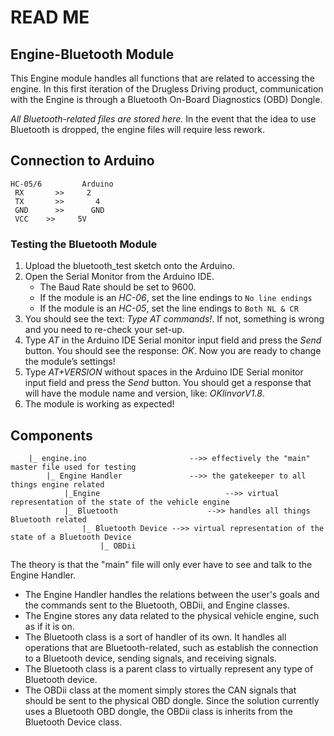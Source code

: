 # READ ME
## Engine-Bluetooth Module
This Engine module handles all functions that are related to accessing the engine. In this first iteration of the Drugless Driving product, communication with the Engine is through a Bluetooth On-Board Diagnostics (OBD) Dongle. 

*All Bluetooth-related files are stored here.* In the event that the idea to use Bluetooth is dropped, the engine files will require less rework.

## Connection to Arduino
	HC-05/6			Arduino
	 RX 	  >>     2
	 TX 	  >> 	   4
	 GND	  >>	  GND
	 VCC    >>     5V

### Testing the Bluetooth Module
1. Upload the bluetooth_test sketch onto the Arduino. 
2. Open the Serial Monitor from the Arduino IDE.
	* The Baud Rate should be set to 9600.
	* If the module is an *HC-06*, set the line endings to `No line endings`
	* If the module is an *HC-05*, set the line endings to `Both NL & CR`
3. You should see the text: *Type AT commands!*. If not, something is wrong and you need to re-check your set-up.
4. Type *AT* in the Arduino IDE Serial monitor input field and press the _Send_ button. You should see the response: *OK*. Now you are ready to change the module’s settings!
5. Type *AT+VERSION* without spaces in the Arduino IDE Serial monitor input field and press the _Send_ button. You should get a response that will have the module name and version, like: *OKlinvorV1.8*.
6. The module is working as expected!


## Components
		|_ engine.ino 						-->> effectively the "main" master file used for testing
			|_ Engine Handler				-->> the gatekeeper to all things engine related
				|_Engine 							-->> virtual representation of the state of the vehicle engine
				|_ Bluetooth 					-->> handles all things Bluetooth related
					|_ Bluetooth Device -->> virtual representation of the state of a Bluetooth Device
						|_ OBDii

The theory is that the "main" file will only ever have to see and talk to the Engine Handler. 
- The Engine Handler handles the relations between the user's goals and the commands sent to the Bluetooth, OBDii, and Engine classes.
- The Engine stores any data related to the physical vehicle engine, such as if it is on. 
- The Bluetooth class is a sort of handler of its own. It handles all operations that are Bluetooth-related, such as establish the connection to a Bluetooth device, sending signals, and receiving signals. 
- The Bluetooth class is a parent class to virtually represent any type of Bluetooth device.
- The OBDii class at the moment simply stores the CAN signals that should be sent to the physical OBD dongle. Since the solution currently uses a Bluetooth OBD dongle, the OBDii class is inherits from the Bluetooth Device class. 